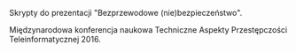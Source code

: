 Skrypty do prezentacji "Bezprzewodowe (nie)bezpieczeństwo".

Międzynarodowa konferencja naukowa Techniczne Aspekty Przestępczości Teleinformatycznej 2016.
